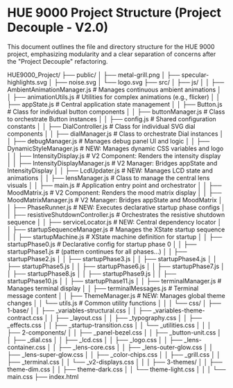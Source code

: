 # HUE 9000 Project Structure (Project Decouple - V2.0)

This document outlines the file and directory structure for the HUE 9000 project, emphasizing modularity and a clear separation of concerns after the "Project Decouple" refactoring.

HUE9000_Project/
├── public/
│   ├── metal-grill.png
│   ├── specular-highlights.svg
│   ├── noise.svg
│   └── logo.svg
├── src/
│   ├── js/
│   │   ├── AmbientAnimationManager.js # Manages continuous ambient animations
│   │   ├── animationUtils.js          # Utilities for complex animations (e.g., flicker)
│   │   ├── appState.js                # Central application state management
│   │   ├── Button.js                  # Class for individual button components
│   │   ├── buttonManager.js           # Class to orchestrate Button instances
│   │   ├── config.js                  # Shared configuration constants
│   │   ├── DialController.js          # Class for individual SVG dial components
│   │   ├── dialManager.js             # Class to orchestrate Dial instances
│   │   ├── debugManager.js            # Manages debug panel UI and logic
│   │   ├── DynamicStyleManager.js     # NEW: Manages dynamic CSS variables and logo
│   │   ├── IntensityDisplay.js        # V2 Component: Renders the intensity display
│   │   ├── IntensityDisplayManager.js # V2 Manager: Bridges appState and IntensityDisplay
│   │   ├── LcdUpdater.js              # NEW: Manages LCD state and animations
│   │   ├── lensManager.js             # Class to manage the central lens visuals
│   │   ├── main.js                    # Application entry point and orchestrator
│   │   ├── MoodMatrix.js              # V2 Component: Renders the mood matrix display
│   │   ├── MoodMatrixManager.js       # V2 Manager: Bridges appState and MoodMatrix
│   │   ├── PhaseRunner.js             # NEW: Executes declarative startup phase configs
│   │   ├── resistiveShutdownController.js # Orchestrates the resistive shutdown sequence
│   │   ├── serviceLocator.js          # NEW: Central dependency locator
│   │   ├── startupSequenceManager.js  # Manages the XState startup sequence
│   │   ├── startupMachine.js          # XState machine definition for startup
│   │   ├── startupPhase0.js           # Declarative config for startup phase 0
│   │   ├── startupPhase1.js           # (pattern continues for all phases...)
│   │   ├── startupPhase2.js
│   │   ├── startupPhase3.js
│   │   ├── startupPhase4.js
│   │   ├── startupPhase5.js
│   │   ├── startupPhase6.js
│   │   ├── startupPhase7.js
│   │   ├── startupPhase8.js
│   │   ├── startupPhase9.js
│   │   ├── startupPhase10.js
│   │   ├── startupPhase11.js
│   │   ├── terminalManager.js         # Manages terminal display
│   │   ├── terminalMessages.js        # Terminal message content
│   │   ├── ThemeManager.js            # NEW: Manages global theme changes
│   │   └── utils.js                   # Common utility functions
│   │
│   └── css/
│       ├── 1-base/
│       │   ├── _variables-structural.css
│       │   ├── _variables-theme-contract.css
│       │   ├── _layout.css
│       │   ├── _typography.css
│       │   ├── _effects.css
│       │   ├── _startup-transition.css
│       │   └── _utilities.css
│       │
│       ├── 2-components/
│       │   ├── _panel-bezel.css
│       │   ├── _button-unit.css
│       │   ├── _dial.css
│       │   ├── _lcd.css
│       │   ├── _logo.css
│       │   ├── _lens-container.css
│       │   ├── _lens-core.css
│       │   ├── _lens-outer-glow.css
│       │   ├── _lens-super-glow.css
│       │   ├── _color-chips.css
│       │   ├── _grill.css
│       │   ├── _terminal.css
│       │   └── _v2-displays.css
│       │
│       ├── 3-themes/
│       │   ├── theme-dim.css
│       │   ├── theme-dark.css
│       │   └── theme-light.css
│       │
│       └── main.css
├── index.html